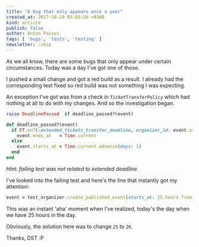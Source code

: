 ```yaml
---
title: "A bug that only appears once a year"
created_at: 2017-10-29 03:03:26 +0300
kind: article
publish: false
author: Anton Paisov
tags: [ 'bugs', 'tests', 'testing' ]
newsletter: :skip
---
```


As we all know, there are some bugs that only appear under certain circumstances. Today was a day I've got one of those.

<!-- more -->

I pushed a small change and got a red build as a result. I already had the corresponding test fixed so red build was not something I was expecting.

An exception I've got was from a check in `TicketTransferPolicy` which had nothing at all to do with my changes. And so the investigation began.

```ruby
raise DeadlinePassed  if deadline_passed?(event)
```

```ruby
def deadline_passed?(event)
  if FT.on?(:extended_tickets_transfer_deadline, organizer_id: event.user_id)
    event.ends_at   < Time.current
  else
    event.starts_at < Time.current.advance(days: 1)
  end
end
```

_Hint: failing test was not related to extended deadline._

I've looked into the failing test and here's the line that instantly got my attention:

```ruby
event = test_organizer.create_published_event(starts_at: 25.hours.from_now)
```

This was an instant 'aha' moment when I've realized, today's the day when we have 25 hours in the day.

Obviously, the solution here was to change `25` to `26`.

Thanks, DST :P
